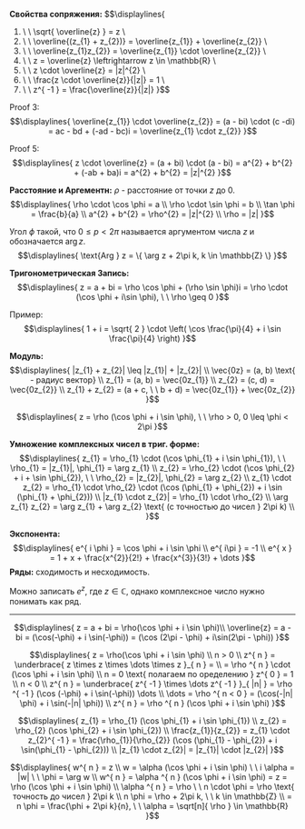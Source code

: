 **Свойства сопряжения:**
$$\displaylines{
1. \ \ \sqrt{ \overline{z} } = z \\ 
2. \ \ \overline{(z_{1} + z_{2})} = \overline{z_{1}} + \overline{z_{2}} \\ 
3. \ \ \overline{z_{1}z_{2}} = \overline{z_{1}} \cdot \overline{z_{2}} \\ 
4. \ \ z = \overline{z} \leftrightarrow  z \in \mathbb{R} \\ 
5. \ \ z \cdot \overline{z} = |z|^{2} \\ 
6. \ \ \frac{z \cdot \overline{z}}{|z|} = 1 \\ 
7. \ \ z^{ -1 } = \frac{\overline{z}}{|z|}
}$$

Proof 3: 
$$\displaylines{
\overline{z_{1}} \cdot \overline{z_{2}} = (a - bi) \cdot (c -di) = ac - bd + (-ad - bc)i = \overline{z_{1} \cdot z_{2}}
}$$

Proof 5: 
$$\displaylines{
z \cdot \overline{z} = (a + bi) \cdot (a - bi) = a^{2} + b^{2} + (-ab + ba)i = a^{2} + b^{2} = |z|^{2}
}$$

**Расстояние и Аргементн:** $\rho$ - расстояние от точки $z$ до 0. 
$$\displaylines{
\rho \cdot \cos \phi = a \\ 
\rho \cdot \sin \phi = b \\ 
\tan \phi = \frac{b}{a} \\ 
a^{2} + b^{2} = \rho^{2} = |z|^{2} \\ 
\rho = |z| 
}$$

Угол $\phi$ такой, что $0 \leq p < 2\pi$ называется аргументом числа $z$ и обозначается $\arg z$. 
$$\displaylines{
\text{Arg } z  = \{ \arg z + 2\pi k, k \in \mathbb{Z} \}
}$$

**Тригонометрическая Запись:**
$$\displaylines{
z = a + bi = \rho \cos \phi + (\rho \sin \phi)i = \rho \cdot (\cos \phi + i\sin \phi), \ \ \rho \geq 0
}$$

Пример: 
$$\displaylines{ 
1 + i = \sqrt{ 2 } \cdot \left( \cos \frac{\pi}{4} + i \sin \frac{\pi}{4} \right)
}$$

**Модуль:**
$$\displaylines{
|z_{1} + z_{2}| \leq |z_{1}| + |z_{2}| \\ 
\vec{0z} = (a, b) \text{ - радиус вектор} \\ 
z_{1} = (a, b) = \vec{0z_{1}} \\ 
z_{2} = (c, d) = \vec{0z_{2}} \\ 
z_{1} + z_{2} = (a + c, \ \ b + d) = \vec{0z_{1}} + \vec{0z_{2}}
}$$

$$\displaylines{
z = \rho (\cos \phi + i \sin \phi), \ \ \rho > 0, 0 \leq \phi < 2\pi 
}$$


**Умножение комплексных чисел в триг. форме:**
$$\displaylines{
z_{1} = \rho_{1} \cdot (\cos \phi_{1} + i \sin \phi_{1}), \ \ \rho_{1} = |z_{1}|, \phi_{1} = \arg z_{1} \\ 
z_{2} = \rho_{2} \cdot (\cos \phi_{2} + i + \sin \phi_{2}), \ \ \rho_{2} = |z_{2}|, \phi_{2} = \arg z_{2} \\ 
z_{1} \cdot z_{2} = \rho_{1} \cdot \rho_{2} \cdot (\cos (\phi_{1} + \phi_{2}) + i \sin (\phi_{1} + \phi_{2})) \\ 
|z_{1} \cdot z_{2}| = \rho_{1} \cdot \rho_{2} \\ 
\arg z_{1} z_{2} = \arg z_{1} + \arg z_{2} \text{ (с точностью до чисел } 2\pi k) \\  
}$$

**Экспонента:**
$$\displaylines{
e^{ i \phi } = \cos \phi + i \sin \phi \\ 
e^{ i\pi } = -1 \\ 
e^{ x } = 1 + x + \frac{x^{2}}{2!} + \frac{x^{3}}{3!} + \dots 
}$$
**Ряды:** сходимость и несходимость. 

Можно записать $e^{ z }$, где $z \in \mathbb{C}$, однако комплексное число нужно понимать как ряд. 

****
$$\displaylines{
z = a + bi = \rho(\cos \phi + i \sin \phi)\\ 
\overline{z} = a - bi = (\cos(-\phi) + i \sin(-\phi)) = (\cos (2\pi - \phi) + i\sin(2\pi - \phi))
}$$

$$\displaylines{
z = \rho(\cos \phi + i \sin \phi) \\ 
n > 0 \\
z^{ n } = \underbrace{ z \times z \times \dots \times z }_{ n } = \\ 
= \rho ^{ n } \cdot (\cos \phi + i \sin \phi) \\ 
n = 0 \text{ полагаем по оределению } z^{ 0 } = 1 \\ 
n < 0 \\ 
z^{ n } = \underbrace{ z^{ -1 } \times \dots z^{ -1 } }_{ |n| } = \rho ^{ -1 } (\cos (-\phi) + i \sin(-\phi)) \dots \\ 
\dots = \rho ^{ n < 0 } = (\cos(-|n| \phi) + i \sin(-|n| \phi)) \\  
z^{ n } = \rho ^{ n } (\cos \phi + i \sin \phi)
}$$

$$\displaylines{
z_{1} = \rho_{1} (\cos \phi_{1} + i \sin \phi_{1}) \\ 
z_{2} = \rho_{2} (\cos \phi_{2} + i \sin \phi_{2}) \\ 
\frac{z_{1}}{z_{2}} = z_{1} \cdot z_{2}^{ -1 } = \frac{\rho_{1}}{\rho_{2}} (\cos (\phi_{1} - \phi_{2}) + i \sin(\phi_{1} - \phi_{2})) \\ 
|z_{1} \cdot z_{2}| = |z_{1}| \cdot |z_{2}|
}$$

$$\displaylines{
w^{ n } = z \\ 
w = \alpha (\cos \phi + i \sin \phi) \ \ i \alpha = |w| \ \ \phi = \arg w \\ 
w^{ n } = \alpha ^{ n } (\cos \phi + i \sin \phi) = z  = \rho (\cos \phi + i \sin \phi) \\ 
\alpha ^{ n } = \rho \ \ n \cdot \phi = \rho \text{ точность до чисел } 2\pi k \\ 
n \phi = \rho + 2\pi k, \ \ k \in \mathbb{Z} \\ 
= n \phi = \frac{\phi + 2\pi k}{n}, \ \ \alpha = \sqrt[n]{ \rho } \in \mathbb{R} 
}$$
